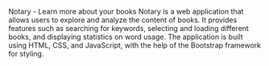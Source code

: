 Notary - Learn more about your books
Notary is a web application that allows users to explore and analyze the content of books. 
It provides features such as searching for keywords, selecting and loading different books, and displaying statistics on word usage. 
The application is built using HTML, CSS, and JavaScript, with the help of the Bootstrap framework for styling.

